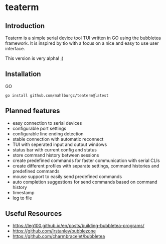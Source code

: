 # teaterm

## Introduction

Teaterm is a simple serial device tool TUI written in GO using the bubbletea framework. It is inspired by tio with a focus on a nice and easy to use user interface.

This version is very alpha! ;)

## Installation

GO

```shell
go install github.com/mahlburgc/teaterm@latest
```

## Planned features
- easy connection to serial devices
- configurable port settings
- configurable line ending detection
- stable connection with automatic reconnect
- TUI with seperated input and output windows
- status bar with current config and status
- store command history between sessions
- create predefined commands for faster communication with serial CLIs
- create different profiles with separate settings, command histories and predefined commands
- mouse support to easily send predefined commands
- auto completion suggestions for send commands based on command history
- timestamp
- log to file

## Useful Resources
- https://leg100.github.io/en/posts/building-bubbletea-programs/
- https://github.com/lrstanley/bubblezone
- https://github.com/charmbracelet/bubbletea
